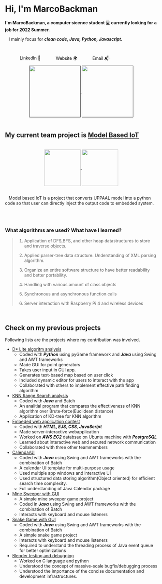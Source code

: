 
# Hi, I'm MarcoBackman

**I'm MarcoBackman, a computer sicence student 💻 currently looking for a job for 2022 Summer.**

&nbsp;&nbsp;&nbsp;I mainly focus for ***clean code, Java, Python, Javascript.***

</br>

<ul style="list-style-type: none;" >
    <li style="float:left;"><a href="https://www.linkedin.com/in/sung-jun-tony-baek-9b505b11a/" style="display:block;text-decoration: none;padding: 0px 25px;">LinkedIn 💼</a></li>
    <li style="float:left;"><a href="https://tcc2021seniorproject.github.io/" style="display:block;text-decoration: none;float:left;padding: 0px 25px;">Website 🌍</a></li>
    <li style="float:left;"><a href="mailto:sbaek2015@my.fit.edu" style="display:block;text-decoration: none;float:left;padding: 0px 25px;">Email 📬</a></li>
</ul>

</br>
</br>


<div align="center">
    <a href="">
    <img align="center" height="170" src="https://github-readme-stats.vercel.app/api?username=MarcoBackman&theme=cobalt&show_icons=true" />
    </a>
    <a href="">
    <img align="center" height="170" src="https://github-readme-stats.vercel.app/api/top-langs/?username=MarcoBackman&layout=compact" />
    </a>
</div>


</br>

## My current team project is [Model Based IoT](https://github.com/TCC2021SeniorProject)


</br>
<div align="center">
    <a href="https://github.com/TCC2021SeniorProject/ModelTranslator">
    <img align="center" height="120" src="https://github-readme-stats.vercel.app/api/pin/?username=TCC2021SeniorProject&repo=ModelTranslator" />
    </a>
    <a href="https://github.com/TCC2021SeniorProject/TCC2021SeniorProject.github.io">
    <img align="center" height="120" src="https://github-readme-stats.vercel.app/api/pin/?username=TCC2021SeniorProject&repo=TCC2021SeniorProject.github.io" />
    </a>
</div>

</br>

&nbsp;&nbsp;&nbsp;Model based IoT is a project that converts UPPAAL model into a python code so that user can directly inject the output code to embedded system.

</br>
</br>

### What algorithms are used? What have I learned?

> 1. Application of DFS,BFS, and other heap datastructures to store and traverse objects.
>
> 2. Applied parser-tree data structure. Understanding of XML parsing algorithm.
>
> 3. Organize an entire software structure to have better readability and better portability.
>
> 4. Handling with various amount of class objects
>
> 5. Synchronous and asynchronous function calls
>
> 6. Server interaction with Raspberry Pi 4 and wireless devices

</br>

## Check on my previous projects

Following lists are the projects where my contribution was involved.

- [D* Lite algoritm analysis](https://github.com/CSE4081-d-star-team)
  - Coded with ***Python*** using pyGame framework and ***Java*** using Swing and AWT frameworks
  - Made GUI for point generators
  - Takes user input in GUI app.
  - Generates text-based map based on user click
  - Included dynamic editor for users to interact with the app
  - Collaborated with others to implement effective path finding algorithm
- [KNN Range Search analysis](https://github.com/MarcoBackman/RangeSearchAnalysis)
  - Coded with ***Java*** and Batch
  - An analitial program that compares the effectiveness of KNN algorithm over Brute-force(Euclidean distance)
  - Application of KD-tree for KNN algorithm
- [Embeded web application contest](https://github.com/MarcoBackman/2021ESWContest_webOS_3007)
  - Coded with ***HTML, EJS, CSS, JavaScript***
  - Made server-interactive webapplication
  - Worked on ***AWS EC2*** databsae on Ubuntu machine with ***PostgreSQL***
  - Learned about interactive web and secured network communication
  - Collaborated with three other teammembers
- [CalendarUI](https://github.com/MarcoBackman/CalendarUI)
  - Coded with ***Java*** using Swing and AWT frameworks with the combination of Batch
  - A calendar UI template for multi-purpose usage
  - Used multiple app windows and interactive UI
  - Used structured data storing algorithm(Object oriented) for efficient search time complexity.
  - Full understanding of Java Calendar package
- [Mine Sweeper with GUI](https://github.com/MarcoBackman/Mine-Sweeper)
  - A simple mine sweeper game project
  - Coded in ***Java***  using Swing and AWT frameworks with the combination of Batch
  - Interacts with keyboard and mouse listeners
- [Snake Game with GUI](https://github.com/MarcoBackman/Snake-Game)
  - Coded with ***Java*** using Swing and AWT frameworks with the combination of Batch
  - A simple snake game project
  - Interacts with keyboard and mouse listeners
  - Required to understand the threading process of Java event queue for better optimizations 
- [Blender testing and debugging](https://github.com/TeamRocket3)
  - Worked on C language and python
  - Understood the concept of massive-scale bugfix/debugging process
  - Understood the importance of the concise documentation and development infrastructures.
